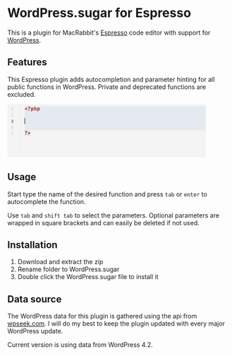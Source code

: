 # WordPress.sugar for Espresso
This is a plugin for MacRabbit's [Espresso](http://macrabbit.com/espresso/) code editor with support for [WordPress](http://wordpress.org/).

## Features
This Espresso plugin adds autocompletion and parameter hinting for all public functions in WordPress. Private and deprecated functions are excluded.

![Demo](Demo/functions.gif)

## Usage
Start type the name of the desired function and press `tab` or `enter` to autocomplete the function.

Use `tab` and `shift tab` to select the parameters. Optional parameters are wrapped in square brackets and can easily be deleted if not used.

## Installation
1. Download and extract the zip
2. Rename folder to WordPress.sugar
3. Double click the WordPress.sugar file to install it

## Data source
The WordPress data for this plugin is gathered using the api from [wpseek.com](http://wpseek.com/). I will do my best to keep the plugin updated with every major WordPress update.

Current version is using data from WordPress 4.2.